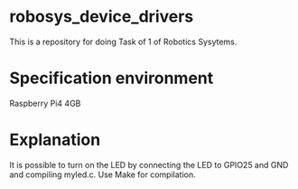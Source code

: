 # robosys_device_drivers
This is a repository for doing Task of 1 of Robotics Sysytems.

# Specification environment
Raspberry Pi4 4GB

# Explanation

It is possible to turn on the LED by connecting the LED to GPIO25 and GND and compiling myled.c.
Use Make for compilation.





